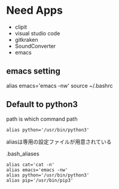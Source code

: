 # Need Apps

- clipit
- visual studio code
- gitkraken
- SoundConverter
- emacs


## emacs setting

alias emacs='emacs -nw' 
source ~/.bashrc

## Default to python3

path is which command path

```
alias python='/usr/bin/python3'
```

aliasは専用の設定ファイルが用意されている

.bash_aliases

```
alias cat='cat -n'
alias emacs='emacs -nw'
alias python='/usr/bin/python3'
alias pip='/usr/bin/pip3'
```
